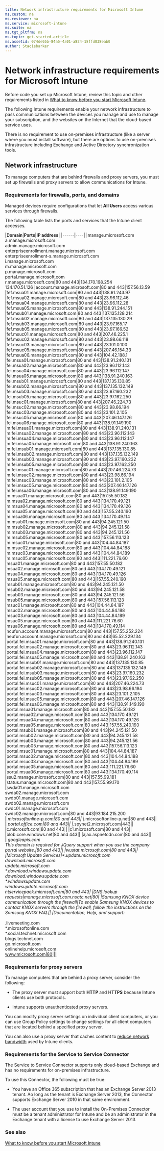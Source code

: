 ```yaml
---
title: Network infrastructure requirements for Microsoft Intune
ms.custom: na
ms.reviewer: na
ms.service: microsoft-intune
ms.suite: na
ms.tgt_pltfrm: na
ms.topic: get-started-article
ms.assetid: 074de65b-84a5-4a01-a824-18ffd838eab0
author: Staciebarker
---
```

# Network infrastructure requirements for Microsoft Intune
Before code you set up Microsoft Intune, review this topic and other requirements listed in [What to know before you start Microsoft Intune](what-to-know-before-you-start-microsoft-intune.md).

The following Intune requirements enable your network infrastructure to pass communications between the devices you manage and use to manage your subscription, and the websites on the Internet that the cloud-based service uses.

There is no requirement to use on-premises infrastructure (like a server where you must install software), but there are options to use on-premises infrastructure including Exchange and Active Directory synchronization tools.

## Network infrastructure
To manage computers that are behind firewalls and proxy servers, you must set up firewalls and proxy servers to allow communications for Intune.

### Requirements for firewalls, ports, and domains
Managed devices require configurations that let **All Users** access various services through firewalls.

The following table lists the ports and services that the Intune client accesses.


|**Domain**|**Ports**|**IP address**|
|------|----|
|manage.microsoft.com<br>a.manage.microsoft.com<br>admin.manage.microsoft.com<br>enterpriseenrollment.manage.microsoft.com<br>enterpriseenrollment-s.manage.microsoft.com<br>i.manage.microsoft.com<br>m.manage.microsoft.com<br>p.manage.microsoft.com<br>portal.manage.microsoft.com<br>r.manage.microsoft.com|80 and 443|134.170.168.254<br>134.170.51.126
|account.manage.microsoft.com|80 and 443|157.56.13.59
|fef.msua01.manage.microsoft.com|80 and 443|138.91.243.97
|fef.msua02.manage.microsoft.com|80 and 443|23.96.112.46
|fef.msua04.manage.microsoft.com|80 and 443|23.96.112.28
|fef.msua05.manage.microsoft.com|80 and 443|138.91.244.151
|fef.msub01.manage.microsoft.com|80 and 443|137.135.128.214
|fef.msub02.manage.microsoft.com|80 and 443|137.135.130.29
|fef.msub03.manage.microsoft.com|80 and 443|23.97.165.17
|fef.msub05.manage.microsoft.com|80 and 443|23.97.166.52
|fef.msuc01.manage.microsoft.com|80 and 443|207.46.225.1
|fef.msuc02.manage.microsoft.com|80 and 443|23.98.66.118
|fef.msuc03.manage.microsoft.com|80 and 443|23.101.0.100
|fef.msuc05.manage.microsoft.com|80 and 443|207.46.154.33
|fef.msua06.manage.microsoft.com|80 and 443|104.42.188.1
|fei.msua01.manage.microsoft.com|80 and 443|138.91.240.131
|fei.msua02.manage.microsoft.com|80 and 443|23.96.112.143
|fei.msua04.manage.microsoft.com|80 and 443|23.96.112.147
|fei.msua05.manage.microsoft.com|80 and 443|138.91.240.163
|fei.msub01.manage.microsoft.com|80 and 443|137.135.130.85
|fei.msub02.manage.microsoft.com|80 and 443|137.135.132.149
|fei.msub03.manage.microsoft.com|80 and 443|23.97.160.232
|fei.msub05.manage.microsoft.com|80 and 443|23.97.162.250
|fei.msuc01.manage.microsoft.com|80 and 443|207.46.224.73
|fei.msuc02.manage.microsoft.com|80 and 443|23.98.66.194
|fei.msuc03.manage.microsoft.com|80 and 443|23.101.2.105
|fei.msuc05.manage.microsoft.com|80 and 443|207.46.147.126
|fei.msua06.manage.microsoft.com|80 and 443|138.91.149.190
|m.fei.msua01.manage.microsoft.com|80 and 443|138.91.240.131
|m.fei.msua02.manage.microsoft.com|80 and 443|23.96.112.143
|m.fei.msua04.manage.microsoft.com|80 and 443|23.96.112.147
|m.fei.msua05.manage.microsoft.com|80 and 443|138.91.240.163
|m.fei.msub01.manage.microsoft.com|80 and 443|137.135.130.85
|m.fei.msub02.manage.microsoft.com|80 and 443|137.135.132.149
|m.fei.msub03.manage.microsoft.com|80 and 443|23.97.160.232
|m.fei.msub05.manage.microsoft.com|80 and 443|23.97.162.250
|m.fei.msuc01.manage.microsoft.com|80 and 443|207.46.224.73
|m.fei.msuc02.manage.microsoft.com|80 and 443|23.98.66.194
|m.fei.msuc03.manage.microsoft.com|80 and 443|23.101.2.105
|m.fei.msuc05.manage.microsoft.com|80 and 443|207.46.147.126
|m.fei.msua06.manage.microsoft.com|80 and 443|138.91.149.190
|m.msua01.manage.microsoft.com|80 and 443|157.55.50.182
|m.msua02.manage.microsoft.com|80 and 443|134.170.49.121
|m.msua04.manage.microsoft.com|80 and 443|134.170.49.126
|m.msua05.manage.microsoft.com|80 and 443|157.55.240.190
|m.msua06.manage.microsoft.com|80 and 443|134.170.49.114
|m.msub01.manage.microsoft.com|80 and 443|94.245.121.50
|m.msub02.manage.microsoft.com|80 and 443|94.245.121.58
|m.msub03.manage.microsoft.com|80 and 443|94.245.121.56
|m.msub05.manage.microsoft.com|80 and 443|157.56.113.123
|m.msuc01.manage.microsoft.com|80 and 443|104.44.84.187
|m.msuc02.manage.microsoft.com|80 and 443|104.44.84.188
|m.msuc03.manage.microsoft.com|80 and 443|104.44.84.189
|m.msuc05.manage.microsoft.com|80 and 443|111.221.76.60
|msua01.manage.microsoft.com|80 and 443|157.55.50.182
|msua02.manage.microsoft.com|80 and 443|134.170.49.121
|msua04.manage.microsoft.com|80 and 443|134.170.49.126
|msua05.manage.microsoft.com|80 and 443|157.55.240.190
|msub01.manage.microsoft.com|80 and 443|94.245.121.50
|msub02.manage.microsoft.com|80 and 443|94.245.121.58
|msub03.manage.microsoft.com|80 and 443|94.245.121.56
|msub05.manage.microsoft.com|80 and 443|157.56.113.123
|msuc01.manage.microsoft.com|80 and 443|104.44.84.187
|msuc02.manage.microsoft.com|80 and 443|104.44.84.188
|msuc03.manage.microsoft.com|80 and 443|104.44.84.189
|msuc05.manage.microsoft.com|80 and 443|111.221.76.60
|msua06.manage.microsoft.com|80 and 443|134.170.49.114
|ncufun.account.manage.microsoft.com|80 and 443|157.55.252.224
|neufun.account.manage.microsoft.com|80 and 443|65.52.229.134
|portal.fei.msua01.manage.microsoft.com|80 and 443|138.91.240.131
|portal.fei.msua02.manage.microsoft.com|80 and 443|23.96.112.143
|portal.fei.msua04.manage.microsoft.com|80 and 443|23.96.112.147
|portal.fei.msua05.manage.microsoft.com|80 and 443|138.91.240.163
|portal.fei.msub01.manage.microsoft.com|80 and 443|137.135.130.85
|portal.fei.msub02.manage.microsoft.com|80 and 443|137.135.132.149
|portal.fei.msub03.manage.microsoft.com|80 and 443|23.97.160.232
|portal.fei.msub05.manage.microsoft.com|80 and 443|23.97.162.250
|portal.fei.msuc01.manage.microsoft.com|80 and 443|207.46.224.73
|portal.fei.msuc02.manage.microsoft.com|80 and 443|23.98.66.194
|portal.fei.msuc03.manage.microsoft.com|80 and 443|23.101.2.105
|portal.fei.msuc05.manage.microsoft.com|80 and 443|207.46.147.126
|portal.fei.msua06.manage.microsoft.com|80 and 443|138.91.149.190
|portal.msua01.manage.microsoft.com|80 and 443|157.55.50.182
|portal.msua02.manage.microsoft.com|80 and 443|134.170.49.121
|portal.msua04.manage.microsoft.com|80 and 443|134.170.49.126
|portal.msua05.manage.microsoft.com|80 and 443|157.55.240.190
|portal.msub01.manage.microsoft.com|80 and 443|94.245.121.50
|portal.msub02.manage.microsoft.com|80 and 443|94.245.121.58
|portal.msub03.manage.microsoft.com|80 and 443|94.245.121.56
|portal.msub05.manage.microsoft.com|80 and 443|157.56.113.123
|portal.msuc01.manage.microsoft.com|80 and 443|104.44.84.187
|portal.msuc02.manage.microsoft.com|80 and 443|104.44.84.188
|portal.msuc03.manage.microsoft.com|80 and 443|104.44.84.189
|portal.msuc05.manage.microsoft.com|80 and 443|111.221.76.60
|portal.msua06.manage.microsoft.com|80 and 443|134.170.49.114
|ssu2.manage.microsoft.com|80 and 443|157.55.99.181
|status.manage.microsoft.com|80 and 443|157.55.99.170
|swda01.manage.microsoft.com<br>swda02.manage.microsoft.com<br>swdb01.manage.microsoft.com<br>swdb02.manage.microsoft.com<br>swdc01.manage.microsoft.com<br>swdc02.manage.microsoft.com|80 and 443|93.184.215.200
|*.microsoftonline-p.com|80 and 443||
|*.microsoftonline-p.net|80 and 443||
|*.portal.office.com|80 and 443||
|*.spynet2.microsoft.com|443||
|c.microsoft.com|80 and 443||
|c1.microsoft.com|80 and 443||
|blob.core.windows.net|80 and 443||
|ajax.aspnetcdn.com|80 and 443||
|*.googleapis.com<br>This domain is required for JQuery support when you use the company portal website.|80 and 443||
|wustat.microsoft.com|80 and 443||
|Microsoft Update Services|\*.update.microsoft.com<br>download.microsoft.com<br>update.microsoft.com<br>\*.download.windowsupdate.com<br>download.windowsupdate.com<br>\*.windowsupdate.com<br>windowsupdate.microsoft.com<br>ntservicepack.microsoft.com|80 and 443|
|DNS lookup requests|manage.microsoft.com.nsatc.net|80|
|Samsung KNOX device communication through the firewall|To enable Samsung KNOX devices to contact KNOX servers through the firewall, follow the instructions on the Samsung KNOX FAQ.||
|Documentation, Help, and support:</br></br>*.livemeeting.com<br>\*.microsoftonline.com<br>\*.social.technet.microsoft.com<br>blogs.technet.com<br>go.microsoft.com<br>onlinehelp.microsoft.com<br>www.microsoft.com|80|||



### Requirements for proxy servers
To manage computers that are behind a proxy server, consider the following:

-   The proxy server must support both **HTTP** and **HTTPS** because Intune clients use both protocols.

-   Intune supports unauthenticated proxy servers.

You can modify proxy server settings on individual client computers, or you can use Group Policy settings to change settings for all client computers that are located behind a specified proxy server.

You can also use a proxy server that caches content to [reduce network bandwidth](network-bandwidth-use.md) used by Intune clients.



### Requirements for the Service to Service Connector
The Service to Service Connector supports only cloud-based Exchange and has no requirements for on-premises infrastructure.

To use this Connector, the following must be true:

-   You have an Office 365 subscription that has an Exchange Server 2013 tenant. Ao long as the tenant is Exchange Server 2013, the Connector supports Exchange Server 2010 in that same environment.

-   The user account that you use to install the On-Premises Connector must be a tenant administrator for Intune and be an administrator in the Exchange tenant with a license to use Exchange Server 2013.

### See also
[What to know before you start Microsoft Intune](what-to-know-before-you-start-microsoft-intune.md)
